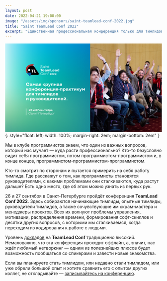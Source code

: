 ```yaml
---
layout: post
date: 2022-04-21 19:00:00
image: "/assets/img/sponsors/saint-teamlead-conf-2022.jpg"
title: "Saint TeamLead Conf 2022"
excerpt: "Единственная профессиональная конференция только для тимлидов."
---
```


![Saint TeamLead Conf 2022](/assets/img/sponsors/saint-teamlead-conf-2022.jpg){: style="float: left; width: 100%; margin-right: 2em; margin-bottom: 2em" }

Мы в клубе программистов знаем, что один из важных вопросов, который нас мучает — куда расти профессионально? Кто-то безусловно видит себя программистом, потом программистом-программистом и, в конце концов, программистом-программистом-программистом.

Кто-то смотрит по сторонам и пытается примерить на себя работу тимлида. Где расскажут о том, как программисты становятся руководителями, с какими проблемами они сталкиваются, куда растут дальше?
Есть одно место, где об этом можно узнать из первых рук.

26 и 27 сентября в Санкт-Петербурге пройдёт конференция **TeamLead Conf 2022**. Здесь собираются начинающие тимлиды, опытные тимлиды, руководители тимлидов, а также сочувствующие им скрам-мастера и менеджеры проектов. Всех их волнуют проблемы управления, мотивации, распределения времени, формирования софт-скиллов и десятки других вопросов, с которыми мы сталкиваемся, когда переходим из кодирования к работе с людьми.

Уровень [докладов](https://bit.ly/3zlB5Pw) на **TeamLead Conf** традиционно высокий. Немаловажно, что эта конференция проходит оффлайн, а, значит, нас ждёт любимый нетворкинг — одним из полезнейших плюсов будет возможность пообщаться со спикерами и завести новые знакомства.

Если вы планируете стать тимлидом, или недавно стали тимлидом, или уже обрели большой опыт и хотите сравнить его с опытом других коллег, не откладывайте — [записывайтесь на конференцию](https://bit.ly/3PGiFy9).
